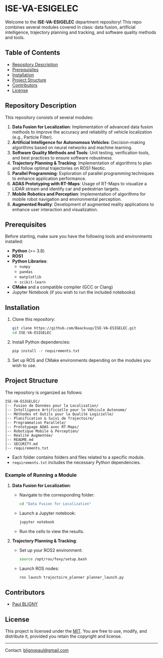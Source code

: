 # ISE-VA-ESIGELEC

Welcome to the **ISE-VA-ESIGELEC** department repository! This repo combines several modules covered in class: data fusion, artificial intelligence, trajectory planning and tracking, and software quality methods and tools.

## Table of Contents

- [Repository Description](#repository-description)
- [Prerequisites](#prerequisites)
- [Installation](#installation)
- [Project Structure](#project-structure)
- [Contributors](#contributors)
- [License](#license)

## Repository Description

This repository consists of several modules:

1. **Data Fusion for Localization**: Implementation of advanced data fusion methods to improve the accuracy and reliability of vehicle localization (e.g., Particle Filter).
2. **Artificial Intelligence for Autonomous Vehicles**: Decision-making algorithms based on neural networks and machine learning.
3. **Software Quality Methods and Tools**: Unit testing, verification tools, and best practices to ensure software robustness.
4. **Trajectory Planning & Tracking**: Implementation of algorithms to plan and follow optimal trajectories on ROS1 Neotic.
5. **Parallel Programming**: Exploration of parallel programming techniques to enhance application performance.
6. **ADAS Prototyping with RT-Maps**: Usage of RT-Maps to visualize a LIDAR stream and identify car and pedestrian targets.
7. **Mobile Robotics and Perception**: Implementation of algorithms for mobile robot navigation and environmental perception.
8. **Augmented Reality**: Development of augmented reality applications to enhance user interaction and visualization.

## Prerequisites

Before starting, make sure you have the following tools and environments installed:

- **Python** (>= 3.8)
- **ROS1**
- **Python Libraries**:
  - `numpy`
  - `pandas`
  - `matplotlib`
  - `scikit-learn`
- **CMake** and a compatible compiler (GCC or Clang)
- Jupyter Notebook (if you wish to run the included notebooks)

## Installation

1. Clone this repository:
   ```bash
   git clone https://github.com/Baackuup/ISE-VA-ESIGELEC.git
   cd ISE-VA-ESIGELEC
   ```
2. Install Python dependencies:
   ```bash
   pip install -r requirements.txt
   ```
3. Set up ROS and CMake environments depending on the modules you wish to use.

## Project Structure

The repository is organized as follows:

```plaintext
ISE-VA-ESIGELEC/
|-- Fusion de Données pour la Localisation/
|-- Intelligence Artificielle pour le Véhicule Autonome/
|-- Méthodes et Outils pour la Qualité Logicielle/
|-- Planification & Suivi de Trajectoire/
|-- Programmation Parallèle/
|-- Prototypage ADAS avec RT-Maps/
|-- Robotique Mobile & Perception/
|-- Réalité Augmentée/
|-- README.md
|-- SECURITY.md
|-- requirements.txt
```

- Each folder contains folders and files related to a specific module.
- `requirements.txt` includes the necessary Python dependencies.

### Example of Running a Module

1. **Data Fusion for Localization**:
   - Navigate to the corresponding folder:
     ```bash
     cd "Data Fusion for Localization"
     ```
   - Launch a Jupyter notebook:
     ```bash
     jupyter notebook
     ```
   - Run the cells to view the results.

2. **Trajectory Planning & Tracking**:
   - Set up your ROS2 environment:
     ```bash
     source /opt/ros/foxy/setup.bash
     ```
   - Launch ROS nodes:
     ```bash
     ros launch trajectoire_planner planner_launch.py
     ```

## Contributors

- [Paul BLIGNY](https://github.com/Baackuup)

## License

This project is licensed under the [MIT](LICENSE). You are free to use, modify, and distribute it, provided you retain the copyright and license.

---

Contact: blignypaul@gmail.com
